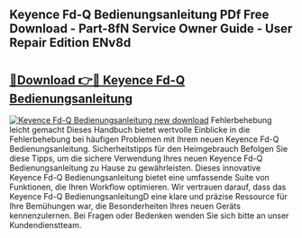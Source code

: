 ## Keyence Fd-Q Bedienungsanleitung PDf Free Download - Part-8fN Service Owner Guide - User Repair Edition ENv8d

# <h2><a href="http://df2pykf.blite.top/?on=Keyence+Fd-Q+Bedienungsanleitung">🔗Download 👉🔴 Keyence Fd-Q Bedienungsanleitung</a></h2>

[![Keyence Fd-Q Bedienungsanleitung new download](https://i.imgur.com/lujVjoI.png)](http://df2pykf.blite.top/?on=Keyence+Fd-Q+Bedienungsanleitung)
Fehlerbehebung leicht gemacht Dieses Handbuch bietet wertvolle Einblicke in die Fehlerbehebung bei häufigen Problemen mit Ihrem neuen Keyence Fd-Q Bedienungsanleitung. Sicherheitstipps für den Heimgebrauch Befolgen Sie diese Tipps, um die sichere Verwendung Ihres neuen Keyence Fd-Q Bedienungsanleitung zu Hause zu gewährleisten. Dieses innovative Keyence Fd-Q Bedienungsanleitung bietet eine umfassende Suite von Funktionen, die Ihren Workflow optimieren. Wir vertrauen darauf, dass das Keyence Fd-Q BedienungsanleitungD eine klare und präzise Ressource für Ihre Bemühungen war, die Besonderheiten Ihres neuen Geräts kennenzulernen. Bei Fragen oder Bedenken wenden Sie sich bitte an unser Kundendienstteam.
